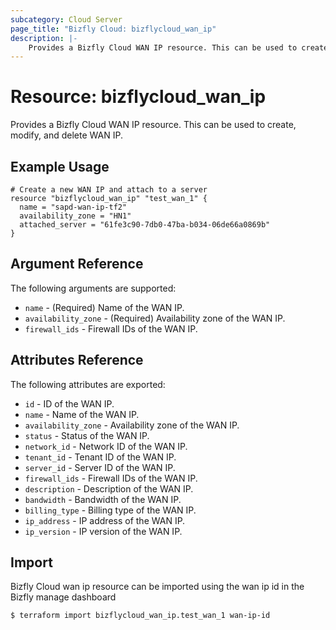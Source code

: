 ```yaml
---
subcategory: Cloud Server
page_title: "Bizfly Cloud: bizflycloud_wan_ip"
description: |-
    Provides a Bizfly Cloud WAN IP resource. This can be used to create, modify, and delete WAN IP.
---
```


# Resource: bizflycloud_wan_ip

Provides a Bizfly Cloud WAN IP resource. This can be used to create,
modify, and delete WAN IP.

## Example Usage

```hcl
# Create a new WAN IP and attach to a server
resource "bizflycloud_wan_ip" "test_wan_1" {
  name = "sapd-wan-ip-tf2"
  availability_zone = "HN1"
  attached_server = "61fe3c90-7db0-47ba-b034-06de66a0869b"
}
```

## Argument Reference

The following arguments are supported:

-   `name` - (Required) Name of the WAN IP.
-   `availability_zone` - (Required) Availability zone of the WAN IP.
-   `firewall_ids` - Firewall IDs of the WAN IP.

## Attributes Reference

The following attributes are exported:

-   `id` - ID of the WAN IP.
-   `name` - Name of the WAN IP.
-   `availability_zone` - Availability zone of the WAN IP.
-   `status` - Status of the WAN IP.
-   `network_id` - Network ID of the WAN IP.
-   `tenant_id` - Tenant ID of the WAN IP.
-   `server_id` - Server ID of the WAN IP.
-   `firewall_ids` - Firewall IDs of the WAN IP.
-   `description` - Description of the WAN IP.
-   `bandwidth` - Bandwidth of the WAN IP.
-   `billing_type` - Billing type of the WAN IP.
-   `ip_address` - IP address of the WAN IP.
-   `ip_version` - IP version of the WAN IP.

## Import

Bizfly Cloud wan ip resource can be imported using the wan ip id in the Bizfly manage dashboard

```
$ terraform import bizflycloud_wan_ip.test_wan_1 wan-ip-id
```
